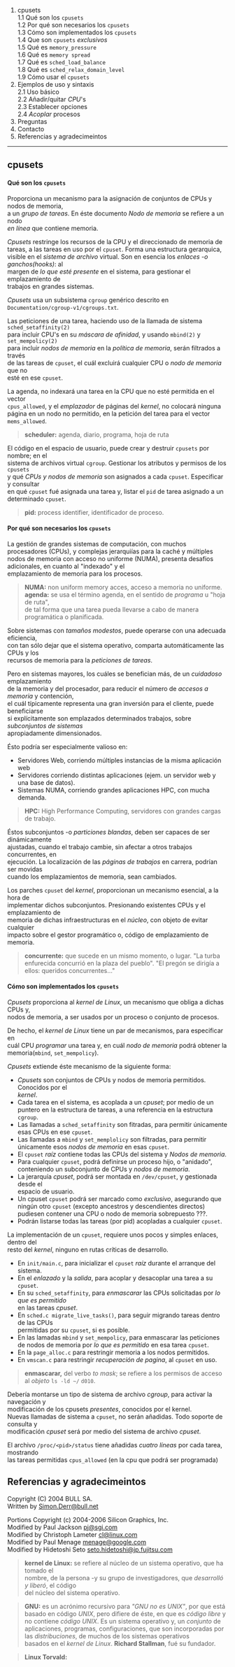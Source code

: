 1. cpusets  
	 1.1 Qué son los `cpusets`  
	 1.2 Por qué son necesarios los `cpusets`  
	 1.3 Cómo son implementados los `cpusets`  
	 1.4 Que son `cpusets` _exclusivos_  
	 1.5 Qué es `memory_pressure`  
	 1.6 Qué es `memory spread`  
	 1.7 Qué es `sched_load_balance`  
	 1.8 Qué es `sched_relax_domain_level`  
	 1.9 Cómo usar el `cpusets`  
2. Ejemplos de uso y sintaxis  
	 2.1 Uso básico  
	 2.2 Añadir/quitar _CPU_'s  
	 2.3 Establecer opciones  
	 2.4 _Acoplar_ procesos  
3. Preguntas  
4. Contacto  
99. Referencias y agradecimeintos  
---

## cpusets

#### Qué son los `cpusets`

Proporciona un mecanismo para la asignación de conjuntos de CPUs y nodos de memoria,  
a un _grupo de tareas_. En éste documento _Nodo de memoria_ se refiere a un nodo  
_en línea_ que contiene memoria.

_Cpusets_ restringe los recursos de la CPU y el direccionado de memoria de tareas, 
a las tareas en uso por el `cpuset`. Forma una estructura gerarquica, visible en el
_sistema de archivo_ virtual. Son en esencia los _enlaces -o ganchos(hooks)_: al  
margen de _lo que esté presente_ en el sistema, para gestionar el emplazamiento de  
trabajos en grandes sistemas.

_Cpusets_ usa un subsistema `cgroup` genérico descrito en 
`Documentation/cgroup-v1/cgroups.txt`.

Las peticiones de una tarea, haciendo uso de la llamada de sistema `sched_setaffinity(2)`  
para incluir CPU's en su _máscara de afinidad_, y usando `mbind(2)` y `set_mempolicy(2)`  
para incluir _nodos de memoria_ en la _política de memoria_, serán filtrados a través  
de las tareas de `cpuset`, el cuál excluirá cualquier CPU o _nodo de memoria_ que no  
esté en ese `cpuset`.

La agenda, no indexará una tarea en la CPU que no esté permitida en el vector  
`cpus_allowed`, y el _emplazador_ de páginas del _kernel_, no colocará ninguna  
página en un nodo no permitido, en la petición del tarea para el vector `mems_allowed`.

> __scheduler:__ agenda, diario, programa, hoja de ruta

El código en el espacio de usuario, puede crear y destruir `cpusets` por nombre; en el  
sistema de archivos virtual `cgroup`. Gestionar los atributos y permisos de los `cpusets`  
y qué _CPUs y nodos de memoria_ son asignados a cada `cpuset`. Especificar y consultar  
en qué `cpuset` fué asignada una tarea y, listar el `pid` de tarea asignado a un 
determinado  `cpuset`.

> __pid:__ process identifier, identificador de proceso.


#### Por qué son necesarios los `cpusets`

La gestión de grandes sistemas de computación, con muchos procesadores (CPUs), 
y complejas jerarquiías para la caché y múltiples nodos de memoria con acceso no
uniforme (NUMA), presenta desafios adicionales, en cuanto al "indexado" y el  
emplazamiento de memoria para los procesos.

> __NUMA:__ non uniform memory acces, acceso a memoria no uniforme.  
> __agenda:__ se usa el término agenda, en el sentido de _programa_ u "hoja de ruta",  
> de tal forma que una tarea pueda llevarse a cabo de manera programática o planificada.  

Sobre sistemas con _tamaños modestos_, puede operarse con una adecuada eficiencia,  
con tan sólo dejar que el sistema operativo, comparta automáticamente las CPUs y los  
recursos de memoria para la _peticiones de tareas_.  

Pero en sistemas mayores, los cuáles se benefician más, de un _cuidadoso_ emplazamiento  
de la memoria y del procesador, para reducir el número de _accesos a memoria_ y contención,  
el cuál típicamente representa una gran inversión para el cliente, puede beneficiarse  
si explícitamente son emplazados determinados trabajos, sobre _subconjuntos de sistemas_  
apropiadamente dimensionados.  

Ésto podría ser especialmente valioso en:  

- Servidores Web, corriendo múltiples instancias de la misma aplicación web
- Servidores corriendo distintas aplicaciones (ejem. un servidor web y una base de datos).
- Sistemas NUMA, corriendo grandes aplicaciones HPC, con mucha demanda.

> __HPC:__ High Performance Computing, servidores con grandes cargas de trabajo.

Éstos subconjuntos -o _particiones blandas_, deben ser capaces de ser dinámicamente  
ajustadas, cuando el trabajo cambie, sin afectar a otros trabajos concurrentes, en  
ejecución. La localización de las _páginas de trabajos_ en carrera, podrían ser movidas  
cuando los emplazamientos de memoria, sean cambiados.

Los parches `cpuset` del _kernel_, proporcionan un mecanismo esencial, a la hora de  
implementar dichos subconjuntos. Presionando existentes CPUs y el emplazamiento de  
memoria de dichas infraestructuras en el _núcleo_, con objeto de evitar cualquier  
impacto sobre el gestor programático o, código de emplazamiento de memoria.  

> __concurrente:__ que sucede en un mismo momento, o lugar. "La turba enfurecida concurrió
en la plaza del pueblo". "El pregón se dirigía a ellos: queridos concurrentes..."


#### Cómo son implementados los `cpusets`

_Cpusets_ proporciona al _kernel de Linux_, un mecanismo que obliga a dichas CPUs y,  
nodos de memoria, a ser usados por un proceso o conjunto de procesos.

De hecho, el _kernel de Linux_ tiene un par de mecanismos, para especificar en  
cuál CPU _programar_ una tarea y, en cuál _nodo de memoria_ podrá obtener la  
memoria(`mbind`, `set_mempolicy`).

_Cpusets_ extiende éste mecanismo de la siguiente forma:

- _Cpusets_ son conjuntos de CPUs y nodos de memoria permitidos. Conocidos por el  
_kernel_.
- Cada tarea en el sistema, es acoplada a un _cpuset_; por medio de un puntero en la
estructura de tareas, a una referencia en la estructura `cgroup`.
- Las llamadas a `sched_setaffinity` son fitradas, para permitir únicamente esas CPUs en
ese `cpuset`.
- Las llamadas a `mbind` y `set_memplolicy` son filtradas, para permitir únicamente 
esos _nodos de memoria_ en esas `cpuset`.
- El `cpuset` _raíz_ contiene todas las CPUs del sistema y _Nodos de memoria_.
- Para cualquier `cpuset`, podrá definirse un proceso hijo, o "anidado", conteniendo
un subconjunto de CPUs y _nodos de memoria_.
- La jerarquía _cpuset_, podrá ser montada en `/dev/cpuset`, y gestionada desde el  
espacio de usuario.
- Un  cpuset `cpuset` podrá ser marcado como _exclusivo_, asegurando que ningún otro 
`cpuset` (excepto ancestros y descendientes directos) pudiesen contener una CPU o
nodo de memoria sobrepuesto ???.
- Podrán listarse todas las tareas (por pid) acopladas a cualquier `cpuset`.

La implementación de un `cpuset`, requiere unos pocos y simples enlaces, dentro del  
resto del _kernel_, ninguno en rutas críticas de desarrollo.

- En `init/main.c`, para inicializar el `cpuset` _raíz_ durante el arranque del sistema.
- En el _enlazado_ y la _salida_, para acoplar y desacoplar una tarea a su `cpuset`.
- En su `sched_setaffinity`, para _enmascarar_ las CPUs solicitadas por _lo que es permitido_  
en las tareas _cpuset_.
- En `sched.c migrate_live_tasks()`, para seguir migrando tareas dentro de las CPUs  
permitidas por su `cpuset`, si es posible.
- En las lamadas `mbind` y `set_mempolicy`, para enmascarar las peticiones de 
nodos de memoria por _lo que es permitido_ en esa tarea `cpuset`.
- En la `page_alloc.c` para restringir memoria a los nodos permitidos.
- En `vmscan.c` para restringir _recuperación de pagina_, al `cpuset` en uso.
> __enmascarar,__ del verbo _to mask_; se refiere a los permisos de acceso al 
> _objeto_ `ls -ld ~/` `d010`.



Debería montarse un tipo de sistema de archivo _cgroup_, para activar la navegación y  
modificación de los cpusets _presentes_, conocidos por el kernel.  
Nuevas llamadas de sistema a `cpuset`, no serán añadidas. Todo soporte de consulta y  
modificación _cpuset_ será por medio  del sistema de archivo _cpuset_.  

El archivo `/proc/<pid>/status` tiene añadidas _cuatro líneas_ por cada tarea, mostrando  
las tareas permitidas `cpus_allowed` (en la cpu que podrá ser programada)

## Referencias y agradecimeintos

Copyright (C) 2004 BULL SA.  
Written by Simon.Derr@bull.net  

Portions Copyright (c) 2004-2006 Silicon Graphics, Inc.  
Modified by Paul Jackson <pj@sgi.com>  
Modified by Christoph Lameter <cl@linux.com>  
Modified by Paul Menage <menage@google.com>  
Modified by Hidetoshi Seto <seto.hidetoshi@jp.fujitsu.com>  

> __kernel de Linux:__ se refiere al núcleo de un sistema operativo, que ha tomado el  
> nombre, de la persona -y su grupo de investigadores, que _desarrolló y liberó_, el código  
> del núcleo del sistema operativo.  

> __GNU:__ es un acrónimo recursivo para _"GNU no es UNIX"_, por que está basado en 
> código _UNIX_, pero difiere de éste, en que es _código libre_ y no contiene _código UNIX_.
> Es un sistema operativo y, un _conjunto_ de aplicaciones, programas, configuraciones,
> que son incorporadas por las _distribuciones_, de muchos de los sistemas operativos  
> basados en el _kernel de Linux_. __Richard Stallman__, fué su fundador.

> __Linux Torvald:__ 





















